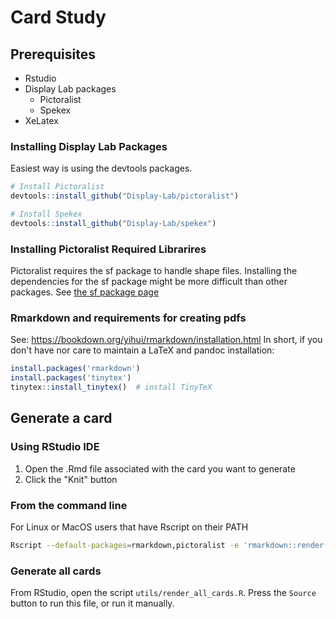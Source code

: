 # Card Study

## Prerequisites

- Rstudio
- Display Lab packages
  - Pictoralist
  - Spekex
- XeLatex

### Installing Display Lab Packages
Easiest way is using the devtools packages.

```R
# Install Pictoralist
devtools::install_github("Display-Lab/pictoralist")

# Install Spekex
devtools::install_github("Display-Lab/spekex")
```

### Installing Pictoralist Required Librarires
Pictoralist requires the sf package to handle shape files.  Installing the dependencies for the sf package might be more difficult than other packages.  See [the sf package page](https://r-spatial.github.io/sf/)

### Rmarkdown and requirements for creating pdfs

See: https://bookdown.org/yihui/rmarkdown/installation.html
In short, if you don't have nor care to maintain a LaTeX and pandoc installation:
```R
install.packages('rmarkdown')
install.packages('tinytex')
tinytex::install_tinytex()  # install TinyTeX
```

## Generate a card

### Using RStudio IDE
1. Open the .Rmd file associated with the card you want to generate
1. Click the "Knit" button 

### From the command line
For Linux or MacOS users that have Rscript on their PATH

```sh
Rscript --default-packages=rmarkdown,pictoralist -e 'rmarkdown::render("path/to/cardX.Rmd")
```

### Generate all cards
From RStudio, open the script `utils/render_all_cards.R`.  Press the `Source` button to run this file, or run it manually.
